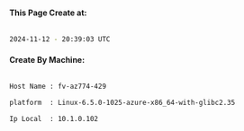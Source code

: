 
   
#### This Page Create at:

```bash

2024-11-12 - 20:39:03 UTC

```

#### Create By Machine:

```bash

Host Name : fv-az774-429

platform  : Linux-6.5.0-1025-azure-x86_64-with-glibc2.35

Ip Local  : 10.1.0.102

```

